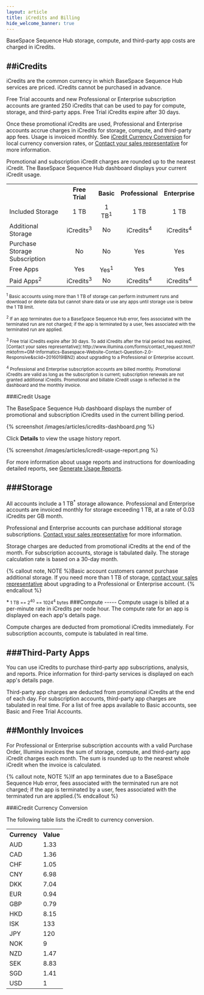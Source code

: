 ```yaml
---
layout: article
title: iCredits and Billing
hide_welcome_banner: true
---
```


BaseSpace Sequence Hub storage, compute, and third-party app costs are charged in iCredits. 

##iCredits
-----
iCredits are the common currency in which BaseSpace Sequence Hub services are priced. iCredits cannot be purchased in advance.

Free Trial accounts and new Professional or Enterprise subscription accounts are granted 250 iCredits that can be used to pay for compute, storage, and third-party apps. Free Trial iCredits expire after 30 days.

Once these promotional iCredits are used, Professional and Enterprise accounts accrue charges in iCredits for storage, compute, and third-party app fees. Usage is invoiced monthly. See [iCredit Currency Conversion](#icredit-conversion) for local currency conversion rates, or [Contact your sales representative]( http://www.illumina.com/forms/contact_request.html?mktofrm=GM-Informatics-Basespace-Website-Contact-Question-2.0-Responsive&sciid=2016019IBN2) for more information.  

Promotional and subscription iCredit charges are rounded up to the nearest iCredit. The BaseSpace Sequence Hub dashboard displays your current iCredit usage.


 <table class="table table-bordered" width ="75%">
            <col />
            <col />
            <col />
            <col />
            <col />
            <tr>
                <th>&#160;</th>
                <th style="text-align: center;">Free Trial</th>
                <th style="text-align: center;">Basic</th>
                <th style="text-align: center;">Professional</th>
                <th style="text-align: center;">Enterprise</th>
            </tr>
            <tr>
                <td>Included Storage</td>
                <td style="text-align: center;">1 TB</td>
                <td style="text-align: center;">1 TB<sup>1</sup></td>
                <td style="text-align: center;">1 TB</td>
                <td style="text-align: center;">1 TB</td>
            </tr>
            <tr>
                <td>Additional Storage</td>
                <td style="text-align: center;">iCredits<sup>3</sup></td>
                <td style="text-align: center;">No</td>
                <td style="text-align: center;">iCredits<sup>4</sup></td>
                <td style="text-align: center;">iCredits<sup>4</sup></td>
            </tr>
            <tr>
                <td>Purchase Storage Subscription</td>
                <td style="text-align: center;">No</td>
                <td style="text-align: center;">No</td>
                <td style="text-align: center;">Yes</td>
                <td style="text-align: center;">Yes</td>
            </tr>
            <tr>
                <td>Free Apps</td>
                <td style="text-align: center;">Yes</td>
                <td style="text-align: center;">Yes<sup>1</sup></td>
                <td style="text-align: center;">Yes</td>
                <td style="text-align: center;">Yes</td>
            </tr>
            <tr>
                <td>Paid Apps<sup>2</sup></td>
                <td style="text-align: center;">iCredits<sup>3</sup></td>
                <td style="text-align: center;">No</td>
                <td style="text-align: center;">iCredits<sup>4</sup></td>
                <td style="text-align: center;">iCredits<sup>4</sup></td>
            </tr>
        </table>

<p><small><sup>1</sup> Basic accounts using more than 1 TB of storage can perform instrument runs and download or delete data but cannot share data or use any apps until storage use is below the 1 TB limit. </small></p>


<p><small><sup>2</sup> If an app terminates due to a BaseSpace Sequence Hub error, fees associated with the terminated run are not charged; if the app is terminated by a user, fees associated with the terminated run are applied.</small><p>


<p><small><sup>3</sup> Free trial iCredits expire after 30 days. To add iCredits after the trial period has expired, [Contact your sales representative]( http://www.illumina.com/forms/contact_request.html?mktofrm=GM-Informatics-Basespace-Website-Contact-Question-2.0-Responsive&sciid=2016019IBN2) about upgrading to a Professional or Enterprise account.  </small><p>

<p><small><sup>4</sup> Professional and Enterprise subscription accounts are billed monthly. Promotional iCredits are valid as long as the subscription is current; subscription renewals are not granted additional iCredits. Promotional and billable iCredit usage is reflected in the dashboard and the monthly invoice.</small><p>

###iCredit Usage


The BaseSpace Sequence Hub dashboard displays the number of promotional and subscription iCredits used in the current billing period. 

{% screenshot /images/articles/icredits-dashboard.png %}

Click **Details** to view the usage history report.

{% screenshot /images/articles/icredit-usage-report.png %}

For more information about usage reports and instructions for downloading detailed reports, see [Generate Usage Reports](/articles/tutorials/generate-usage-reports).

###Storage
-----
All accounts include a 1 TB<sup>*</sup> storage allowance. Professional and Enterprise accounts are invoiced monthly for storage exceeding 1 TB, at a rate of 0.03 iCredits per GB month. 

Professional and Enterprise accounts can purchase additional storage subscriptions. [Contact your sales representative]( http://www.illumina.com/forms/contact_request.html?mktofrm=GM-Informatics-Basespace-Website-Contact-Question-2.0-Responsive&sciid=2016019IBN2) for more information.

Storage charges are deducted from promotional iCredits at the end of the month. For subscription accounts, storage is tabulated daily. The storage calculation rate is based on a 30-day month.

{% callout note, NOTE %}Basic account customers cannot purchase additional storage. If you need more than 1 TB of storage, [contact your sales representative]( http://www.illumina.com/forms/contact_request.html?mktofrm=GM-Informatics-Basespace-Website-Contact-Question-2.0-Responsive&sciid=2016019IBN2) about upgrading to a Professional or Enterprise account. {% endcallout %}

<p>*<small> 1 TB == 2<sup>40</sup> == 1024<sup>4</sup> bytes</small>
###Compute
-----
Compute usage is billed at a per-minute rate in iCredits per node hour. The compute rate for an app is displayed on each app's details page.

Compute charges are deducted from promotional iCredits immediately. For subscription accounts, compute is tabulated in real time. 

###Third-Party Apps
-----
You can use iCredits to purchase third-party app subscriptions, analysis, and reports. Price information for third-party services is displayed on each app's details page. 

Third-party app charges are deducted from promotional iCredits at the end of each day. For subscription accounts, third-party app charges are tabulated in real time. For a list of free apps available to Basic accounts, see Basic and Free Trial Accounts.

##Monthly Invoices
-----
For Professional or Enterprise subscription accounts with a valid Purchase Order, Illumina invoices the sum of storage, compute, and third-party app iCredit charges each month. The sum is rounded up to the nearest whole iCredit when the invoice is calculated.

{% callout note, NOTE %}If an app terminates due to a BaseSpace Sequence Hub error, fees associated with the terminated run are not charged; if the app is terminated by a user, fees associated with the terminated run are applied.{% endcallout %}

###iCredit Currency Conversion<a name="icredit-conversion"></a> 
 
The following table lists the iCredit to currency conversion. 
 
 <table class="table table-bordered"  width="25%"> 
            <col /> 
            <col /> 
            <tbody> 
                <tr> 
                    <th style="text-align: left;">Currency</th> 
                    <th style="text-align: left;">Value</th> 
                </tr> 
                <tr> 
                    <td>AUD</td> 
                    <td>1.33</td> 
                </tr> 
                <tr> 
                    <td>CAD</td> 
                    <td>1.36</td> 
                </tr> 
                <tr> 
                    <td>CHF</td> 
                    <td>1.05</td> 
                </tr> 
                <tr> 
                    <td>CNY</td> 
                    <td>6.98</td> 
                </tr> 
                <tr> 
                    <td>DKK</td> 
                    <td>7.04</td> 
                </tr> 
                <tr> 
                    <td>EUR</td> 
                    <td>0.94</td> 
                </tr> 
                <tr> 
                    <td>GBP</td> 
                    <td>0.79</td> 
                </tr> 
                <tr> 
                    <td>HKD</td> 
                    <td>8.15</td> 
                </tr> 
                <tr> 
                    <td>ISK</td> 
                    <td>133</td> 
                </tr> 
                <tr> 
                    <td>JPY</td> 
                    <td>120</td> 
                </tr> 
                <tr> 
                    <td>NOK</td> 
                    <td>9</td> 
                </tr> 
                <tr> 
                    <td>NZD</td> 
                    <td>1.47</td> 
                </tr> 
                <tr> 
                    <td>SEK</td> 
                    <td>8.83</td> 
                </tr> 
                <tr> 
                    <td>SGD</td> 
                    <td>1.41</td> 
                </tr> 
                <tr> 
                    <td>USD</td> 
                    <td>1</td> 
                </tr> 
            </tbody> 
        </table> 